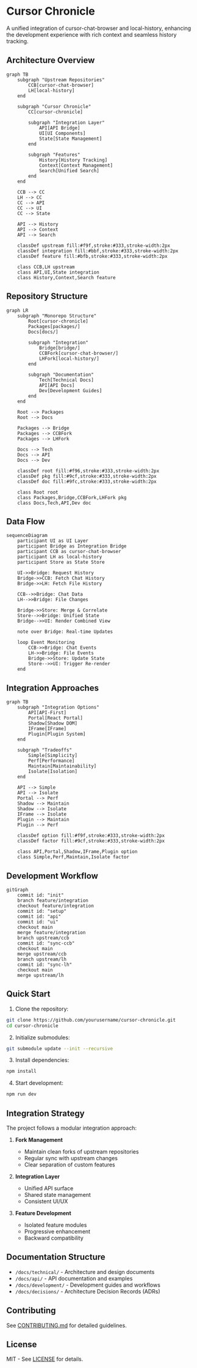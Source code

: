 # Cursor Chronicle

A unified integration of cursor-chat-browser and local-history, enhancing the development experience with rich context and seamless history tracking.

## Architecture Overview

```mermaid
graph TB
    subgraph "Upstream Repositories"
        CCB[cursor-chat-browser]
        LH[local-history]
    end
    
    subgraph "Cursor Chronicle"
        CC[cursor-chronicle]
        
        subgraph "Integration Layer"
            API[API Bridge]
            UI[UI Components]
            State[State Management]
        end
        
        subgraph "Features"
            History[History Tracking]
            Context[Context Management]
            Search[Unified Search]
        end
    end
    
    CCB --> CC
    LH --> CC
    CC --> API
    CC --> UI
    CC --> State
    
    API --> History
    API --> Context
    API --> Search
    
    classDef upstream fill:#f9f,stroke:#333,stroke-width:2px
    classDef integration fill:#bbf,stroke:#333,stroke-width:2px
    classDef feature fill:#bfb,stroke:#333,stroke-width:2px
    
    class CCB,LH upstream
    class API,UI,State integration
    class History,Context,Search feature
```

## Repository Structure

```mermaid
graph LR
    subgraph "Monorepo Structure"
        Root[cursor-chronicle]
        Packages[packages/]
        Docs[docs/]
        
        subgraph "Integration"
            Bridge[bridge/]
            CCBFork[cursor-chat-browser/]
            LHFork[local-history/]
        end
        
        subgraph "Documentation"
            Tech[Technical Docs]
            API[API Docs]
            Dev[Development Guides]
        end
    end
    
    Root --> Packages
    Root --> Docs
    
    Packages --> Bridge
    Packages --> CCBFork
    Packages --> LHFork
    
    Docs --> Tech
    Docs --> API
    Docs --> Dev
    
    classDef root fill:#f96,stroke:#333,stroke-width:2px
    classDef pkg fill:#9cf,stroke:#333,stroke-width:2px
    classDef doc fill:#9fc,stroke:#333,stroke-width:2px
    
    class Root root
    class Packages,Bridge,CCBFork,LHFork pkg
    class Docs,Tech,API,Dev doc
```

## Data Flow

```mermaid
sequenceDiagram
    participant UI as UI Layer
    participant Bridge as Integration Bridge
    participant CCB as cursor-chat-browser
    participant LH as local-history
    participant Store as State Store
    
    UI->>Bridge: Request History
    Bridge->>CCB: Fetch Chat History
    Bridge->>LH: Fetch File History
    
    CCB-->>Bridge: Chat Data
    LH-->>Bridge: File Changes
    
    Bridge->>Store: Merge & Correlate
    Store-->>Bridge: Unified State
    Bridge-->>UI: Render Combined View
    
    note over Bridge: Real-time Updates
    
    loop Event Monitoring
        CCB->>Bridge: Chat Events
        LH->>Bridge: File Events
        Bridge->>Store: Update State
        Store-->>UI: Trigger Re-render
    end
```

## Integration Approaches

```mermaid
graph TB
    subgraph "Integration Options"
        API[API-First]
        Portal[React Portal]
        Shadow[Shadow DOM]
        IFrame[IFrame]
        Plugin[Plugin System]
    end
    
    subgraph "Tradeoffs"
        Simple[Simplicity]
        Perf[Performance]
        Maintain[Maintainability]
        Isolate[Isolation]
    end
    
    API --> Simple
    API --> Isolate
    Portal --> Perf
    Shadow --> Maintain
    Shadow --> Isolate
    IFrame --> Isolate
    Plugin --> Maintain
    Plugin --> Perf
    
    classDef option fill:#f9f,stroke:#333,stroke-width:2px
    classDef factor fill:#9cf,stroke:#333,stroke-width:2px
    
    class API,Portal,Shadow,IFrame,Plugin option
    class Simple,Perf,Maintain,Isolate factor
```

## Development Workflow

```mermaid
gitGraph
    commit id: "init"
    branch feature/integration
    checkout feature/integration
    commit id: "setup"
    commit id: "api"
    commit id: "ui"
    checkout main
    merge feature/integration
    branch upstream/ccb
    commit id: "sync-ccb"
    checkout main
    merge upstream/ccb
    branch upstream/lh
    commit id: "sync-lh"
    checkout main
    merge upstream/lh
```

## Quick Start

1. Clone the repository:
```bash
git clone https://github.com/yourusername/cursor-chronicle.git
cd cursor-chronicle
```

2. Initialize submodules:
```bash
git submodule update --init --recursive
```

3. Install dependencies:
```bash
npm install
```

4. Start development:
```bash
npm run dev
```

## Integration Strategy

The project follows a modular integration approach:

1. **Fork Management**
   - Maintain clean forks of upstream repositories
   - Regular sync with upstream changes
   - Clear separation of custom features

2. **Integration Layer**
   - Unified API surface
   - Shared state management
   - Consistent UI/UX

3. **Feature Development**
   - Isolated feature modules
   - Progressive enhancement
   - Backward compatibility

## Documentation Structure

- `/docs/technical/` - Architecture and design documents
- `/docs/api/` - API documentation and examples
- `/docs/development/` - Development guides and workflows
- `/docs/decisions/` - Architecture Decision Records (ADRs)

## Contributing

See [CONTRIBUTING.md](./CONTRIBUTING.md) for detailed guidelines.

## License

MIT - See [LICENSE](./LICENSE) for details.